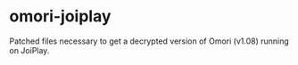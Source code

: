# omori-joiplay
Patched files necessary to get a decrypted version of Omori (v1.08) running on JoiPlay.
